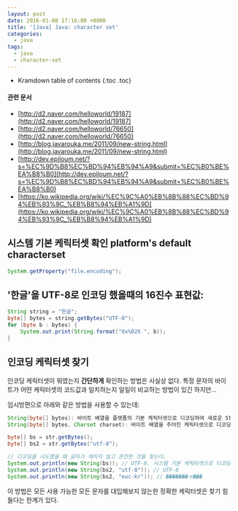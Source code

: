 ```yaml
---
layout: post
date: 2016-01-08 17:16:00 +0900
title: '[Java] Java: character set'
categories:
  - java
tags:
  - java
  - character-set
---
```


* Kramdown table of contents
{:toc .toc}

#### 관련 문서

- [http://d2.naver.com/helloworld/19187](http://d2.naver.com/helloworld/19187)
- [http://d2.naver.com/helloworld/76650](http://d2.naver.com/helloworld/76650)
- [http://blog.javarouka.me/2011/09/new-string.html](http://blog.javarouka.me/2011/09/new-string.html)
- [http://dev.epiloum.net/?s=%EC%9D%B8%EC%BD%94%EB%94%A9&submit=%EC%B0%BE%EA%B8%B0](http://dev.epiloum.net/?s=%EC%9D%B8%EC%BD%94%EB%94%A9&submit=%EC%B0%BE%EA%B8%B0)
- [https://ko.wikipedia.org/wiki/%EC%9C%A0%EB%8B%88%EC%BD%94%EB%93%9C_%EB%B8%94%EB%A1%9D](https://ko.wikipedia.org/wiki/%EC%9C%A0%EB%8B%88%EC%BD%94%EB%93%9C_%EB%B8%94%EB%A1%9D)

## 시스템 기본 케릭터셋 확인 platform's default characterset

```java
System.getProperty("file.encoding");
```

## '한글'을 UTF-8로 인코딩 했을때의 16진수 표현값:

```java
String string = "한글";  
byte[] bytes = string.getBytes("UTF-8");  
for (byte b : bytes) {  
    System.out.print(String.format("0x%02X ", b));
}
```

## 인코딩 케릭터셋 찾기

인코딩 케릭터셋이 뭐였는지 **간단하게** 확인하는 방법은 사실상 없다. 특정 문자의 바이트가 어떤 케릭터셋의 코드값과 일치하는지 일일이 비교하는 방법이 있긴 하지만...

임시방편으로 아래와 같은 방법을 사용할 수 있는데:

```java
String(byte[] bytes): 바이트 배열을 플랫폼의 기본 케릭터셋으로 디코딩하여 새로운 String을 생성
String(byte[] bytes, Charset charset): 바이트 배열을 주어진 케릭터셋으로 디코딩하여 새로운 String을 생성
```

```java
byte[] bs = str.getBytes();
byte[] bs2 = str.getBytes("utf-8");

// 디코딩을 시도했을 때 글자가 깨지지 않고 온전한 것을 찾는다.
System.out.println(new String(bs)); // UTF-8. 시스템 기본 케릭터셋으로 디코딩 됨
System.out.println(new String(bs2, "utf-8")); // UTF-8
System.out.println(new String(bs2, "euc-kr")); // �������ㅼ���
```

이 방법은 모든 사용 가능한 모든 문자를 대입해보지 않는한 정확한 케릭터셋은 찾기 힘들다는 한계가 있다.
